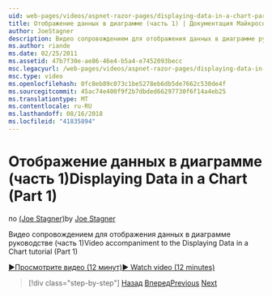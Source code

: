 ```yaml
---
uid: web-pages/videos/aspnet-razor-pages/displaying-data-in-a-chart-part-1
title: Отображение данных в диаграмме (часть 1) | Документация Майкрософт
author: JoeStagner
description: Видео сопровождением для отображения данных в диаграмме руководстве (часть 1)
ms.author: riande
ms.date: 02/25/2011
ms.assetid: 47b7f30e-ae86-46e4-b5a4-e7452093becc
msc.legacyurl: /web-pages/videos/aspnet-razor-pages/displaying-data-in-a-chart-part-1
msc.type: video
ms.openlocfilehash: 0fc8eb89c073c1be5278eb6db5de7662c530de4f
ms.sourcegitcommit: 45ac74e400f9f2b7dbded66297730f6f14a4eb25
ms.translationtype: MT
ms.contentlocale: ru-RU
ms.lasthandoff: 08/16/2018
ms.locfileid: "41835894"
---
```

<a name="displaying-data-in-a-chart-part-1"></a><span data-ttu-id="082de-103">Отображение данных в диаграмме (часть 1)</span><span class="sxs-lookup"><span data-stu-id="082de-103">Displaying Data in a Chart (Part 1)</span></span>
====================
<span data-ttu-id="082de-104">по [(Joe Stagner)](https://github.com/JoeStagner)</span><span class="sxs-lookup"><span data-stu-id="082de-104">by [Joe Stagner](https://github.com/JoeStagner)</span></span>

<span data-ttu-id="082de-105">Видео сопровождением для отображения данных в диаграмме руководстве (часть 1)</span><span class="sxs-lookup"><span data-stu-id="082de-105">Video accompaniment to the Displaying Data in a Chart tutorial (Part 1)</span></span>

[<span data-ttu-id="082de-106">&#9654;Просмотрите видео (12 минут)</span><span class="sxs-lookup"><span data-stu-id="082de-106">&#9654; Watch video (12 minutes)</span></span>](https://channel9.msdn.com/Blogs/ASP-NET-Site-Videos/displaying-data-in-a-chart-part-1)

> [!div class="step-by-step"]
> <span data-ttu-id="082de-107">[Назад](displaying-data-in-a-grid.md)
> [Вперед](displaying-data-in-a-chart-part-2.md)</span><span class="sxs-lookup"><span data-stu-id="082de-107">[Previous](displaying-data-in-a-grid.md)
[Next](displaying-data-in-a-chart-part-2.md)</span></span>
